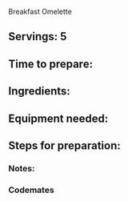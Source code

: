Breakfast Omelette 

## Servings: 5

## Time to prepare: 

## Ingredients:


## Equipment needed:


## Steps for preparation:



### Notes:



### Codemates #
